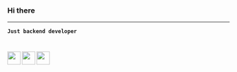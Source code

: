 ### Hi there 

---

**`Just backend developer`**
#
<img align="left" width="30px" src="https://cdn.jsdelivr.net/gh/devicons/devicon/icons/python/python-original.svg" />
<img align="left" width="30px" src="https://cdn.jsdelivr.net/gh/devicons/devicon/icons/typescript/typescript-original.svg" />
<img align="left" width="30px" src="https://cdn.jsdelivr.net/gh/devicons/devicon/icons/cplusplus/cplusplus-original.svg" />
